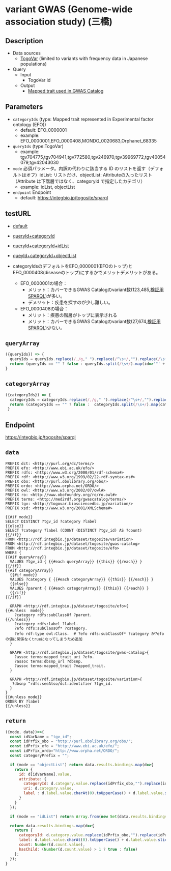# variant GWAS (Genome-wide association study) (三橋)

## Description

- Data sources
    -  [TogoVar](https://togovar.biosciencedbc.jp/?) (limited to variants with frequency data in Japanese populations)
- Query
    - Input
        - TogoVar id
    - Output
        -  [Mapped trait used in GWAS Catalog](https://www.ebi.ac.uk/gwas/docs/ontology)

## Parameters

* `categoryIds` (type: Mapped trait represented in Experimental factor ontology (EFO))
  * default: EFO_0000001
  * example: EFO_0000001,EFO_0000408,MONDO_0020683,Orphanet_68335
* `queryIds` (type:TogoVar)
  * example: tgv704775,tgv704941,tgv772580,tgv246970,tgv39969772,tgv40054079,tgv42043030
* `mode` 必須パラメータ。内訳の代わりに該当する ID のリストを返す（デフォルトはオフ）idList: リストだけ、objectList: Attributeの入ったリスト（Attribute は下階層ではなく、categoryid で指定したカテゴリ）
  * example: idList, objectList
* `endpoint` Endpoint
  * default: https://integbio.jp/togosite/sparql

## testURL
- [default](https://integbio.jp/togosite_dev/sparqlist/api/variant_gwas_togovar?categoryIds=EFO_0000401&queryIds=&mode=)
- [queryId+categoryId](https://integbio.jp/togosite_dev/sparqlist/api/variant_gwas_togovar?categoryIds=EFO_0000401&queryIds=tgv704775%2Ctgv704941&mode=)
- [queryId+categoryId+idList](https://integbio.jp/togosite_dev/sparqlist/api/variant_gwas_togovar?categoryIds=EFO_0000401&queryIds=tgv48208871%2Ctgv48208872%2Ctgv48208877&mode=idList)
- [queyId+categoryId+objectList](https://integbio.jp/togosite_dev/sparqlist/api/variant_gwas_togovar?categoryIds=EFO_0000401&queryIds=tgv48208871%2Ctgv48208872%2Ctgv48208877&mode=objectList)

- categoryIdsのデフォルトをEFO_0000001(EFOのトップ)とEFO_0000408(diseaseのトップ)にするかでメリットデメリットがある。
  - EFO_0000001の場合：
    - メリット：カバーできるGWAS Catalogのvariant数(123,485,[検証用SPARQL](https://is.gd/tFovng))が多い。
    - デメリット：疾患を探すのが少し難しい。
  - EFO_0000408の場合：
    - メリット：疾患の階層がトップに表示される
    - メリット：カバーできるGWAS Catalogのvariant数(27,674,[検証用SPARQL](https://is.gd/QQP2Ri))少ない。

## `queryArray`
```javascript
({queryIds}) => {
  queryIds = queryIds.replace(/,/g," ").replace(/^\s+/,"").replace(/\s+$/,"");
  return (queryIds == "" ? false : queryIds.split(/\s+/).map(id=>'"' + id + '"'));
}
```

## `categoryArray`
```javascript
({categoryIds}) => {
  categoryIds = categoryIds.replace(/,/g," ").replace(/^\s+/,"").replace(/\s+$/,"");
  return (categoryIds == "" ? false :  categoryIds.split(/\s+/).map(categoryId=>categoryId.replace("EFO_","efo:EFO_").replace("MONDO_","obo:MONDO_").replace("Orphanet_","ordo:Orphanet_").replace("BFO_","obo:BFO_").replace("IAO_","obo:IAO_")))
 }
```

## Endpoint

https://integbio.jp/togosite/sparql

## `data`

```sparql
PREFIX dct: <http://purl.org/dc/terms/>
PREFIX efo: <http://www.ebi.ac.uk/efo/>
PREFIX rdfs: <http://www.w3.org/2000/01/rdf-schema#>
PREFIX rdf: <http://www.w3.org/1999/02/22-rdf-syntax-ns#>
PREFIX obo: <http://purl.obolibrary.org/obo/>
PREFIX ordo: <http://www.orpha.net/ORDO/>
PREFIX owl: <http://www.w3.org/2002/07/owl#>
PREFIX ro: <http://www.obofoundry.org/ro/ro.owl#>
PREFIX terms: <http://med2rdf.org/gwascatalog/terms/>
PREFIX tgv: <http://togovar.biosciencedbc.jp/variation/>
PREFIX xsd: <http://www.w3.org/2001/XMLSchema#>

{{#if mode}}
SELECT DISTINCT ?tgv_id ?category ?label
{{else}}
SELECT ?category ?label (COUNT (DISTINCT ?tgv_id) AS ?count) 
{{/if}}
FROM <http://rdf.integbio.jp/dataset/togosite/variation>
FROM <http://rdf.integbio.jp/dataset/togosite/gwas-catalog>
FROM <http://rdf.integbio.jp/dataset/togosite/efo>
WHERE {
{{#if queryArray}}
  VALUES ?tgv_id { {{#each queryArray}} {{this}} {{/each}} }
{{/if}}
{{#if categoryArray}}
  {{#if mode}}
  VALUES ?category { {{#each categoryArray}} {{this}} {{/each}} } 
  {{else}}
  VALUES ?parent { {{#each categoryArray}} {{this}} {{/each}} }
  {{/if}}
{{/if}}

  GRAPH <http://rdf.integbio.jp/dataset/togosite/efo>{
{{#unless  mode}}
    ?category rdfs:subClassOf ?parent.
{{/unless}}
    ?category rdfs:label ?label.
    ?efo rdfs:subClassOf* ?category.
    ?efo rdf:type owl:Class.  # ?efo rdfs:subClassOf* ?category が?efoの値に関係なくtrueになってしまうため追加
  }

  GRAPH <http://rdf.integbio.jp/dataset/togosite/gwas-catalog>{
    ?assoc terms:mapped_trait_uri ?efo.
    ?assoc terms:dbsnp_url ?dbsnp.
    ?assoc terms:mapped_trait ?mapped_trait.
  }

  GRAPH <http://rdf.integbio.jp/dataset/togosite/variation>{
   ?dbsnp ^rdfs:seeAlso/dct:identifier ?tgv_id.
  } 
}
{{#unless mode}}  
ORDER BY ?label
{{/unless}}
```

## `return`
```javascript
({mode, data})=>{
  const idVarName = "tgv_id";
  const idPrfix_obo = "http://purl.obolibrary.org/obo/";
  const idPrfix_efo = "http://www.ebi.ac.uk/efo/";
  const idPrfix_ordo="http://www.orpha.net/ORDO/";
  const categoryPrefix = "";

  if (mode == "objectList") return data.results.bindings.map(d=>{
    return {
      id: d[idVarName].value, 
      attribute: {
        categoryId: d.category.value.replace(idPrfix_obo,"").replace(idPrfix_efo,"").replace(idPrfix_ordo,""),
        uri: d.category.value,
        label : d.label.value.charAt(0).toUpperCase() + d.label.value.slice(1)   // 先頭の１文字だけを大文字にする。
      }
    }
  });

  if (mode == "idList") return Array.from(new Set(data.results.bindings.map(d=>d[idVarName].value.replace(idPrfix_obo,"").replace(idPrfix_efo,"").replace(idPrfix_ordo,"")))); 

  return data.results.bindings.map(d=>{ 
    return {
      categoryId: d.category.value.replace(idPrfix_obo,"").replace(idPrfix_efo,"").replace(idPrfix_ordo,""),
      label: d.label.value.charAt(0).toUpperCase() + d.label.value.slice(1),   // 先頭の１文字だけを大文字にする。
      count: Number(d.count.value),
      hasChild: (Number(d.count.value) > 1 ? true : false)  
    };
  });	
}
